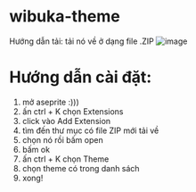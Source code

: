 # wibuka-theme

Hướng dẫn tải:
tải nó về ở dạng file .ZIP
![image](https://github.com/WibuKa/wibuka-theme/assets/140942718/69ecd2ee-9306-4d01-9a01-17eb1533b53d)

# Hướng dẫn cài đặt:
1. mở aseprite :)))
2. ấn ctrl + K chọn Extensions 
3. click vào Add Extension
4. tìm đến thư mục có file ZIP mới tải về
5. chọn nó rồi bấm open
6. bấm ok
7. ấn ctrl + K chọn Theme 
8. chọn theme có trong danh sách
9. xong! 
